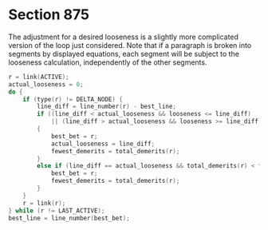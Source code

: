 # Section 875

The adjustment for a desired looseness is a slightly more complicated version of the loop just considered.
Note that if a paragraph is broken into segments by displayed equations, each segment will be subject to the looseness calculation, independently of the other segments.

```c << Find the best active node for the desired looseness >>=
r = link(ACTIVE);
actual_looseness = 0;
do {
    if (type(r) != DELTA_NODE) {
        line_diff = line_number(r) - best_line;
        if ((line_diff < actual_looseness && looseness <= line_diff)
            || (line_diff > actual_looseness && looseness >= line_diff))
        {
            best_bet = r;
            actual_looseness = line_diff;
            fewest_demerits = total_demerits(r);
        }
        else if (line_diff == actual_looseness && total_demerits(r) < fewest_demerits) {
            best_bet = r;
            fewest_demerits = total_demerits(r);
        }
    }
    r = link(r);
} while (r != LAST_ACTIVE);
best_line = line_number(best_bet);
```
